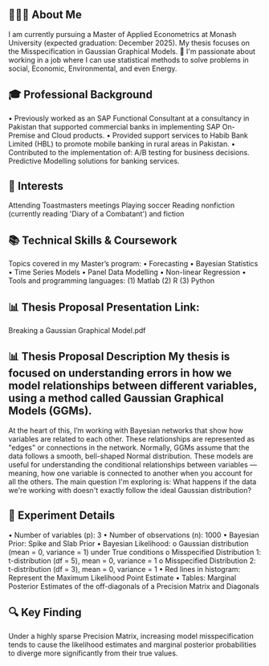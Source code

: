 ## 👨🏻‍💻 About Me
I am currently pursuing a Master of Applied Econometrics at Monash University (expected graduation: December 2025). My thesis focuses on the Misspecification in Gaussian Graphical Models. 🎯 I'm passionate about working in a job where I can use statistical methods to solve problems in social, Economic, Environmental, and even Energy.
## 🎓 Professional Background
• Previously worked as an SAP Functional Consultant at a consultancy in Pakistan that supported commercial banks in implementing SAP On-Premise and Cloud products.
• Provided support services to Habib Bank Limited (HBL) to promote mobile banking in rural areas in Pakistan.
• Contributed to the implementation of:
A/B testing for business decisions.
Predictive Modelling solutions for banking services.
## 📌 Interests
Attending Toastmasters meetings
Playing soccer
Reading nonfiction (currently reading 'Diary of a Combatant') and fiction
## 📚 Technical Skills & Coursework
Topics covered in my Master’s program:
•	Forecasting
•	Bayesian Statistics
•	Time Series Models
•	Panel Data Modelling
•	Non-linear Regression
•	Tools and programming languages: (1) Matlab (2) R (3) Python
## 📊 Thesis Proposal Presentation Link: 
Breaking a Gaussian Graphical Model.pdf
## 📊 Thesis Proposal Description My thesis is focused on understanding errors in how we model relationships between different variables, using a method called Gaussian Graphical Models (GGMs).
At the heart of this, I’m working with Bayesian networks that show how variables are related to each other. These relationships are represented as "edges" or connections in the network. Normally, GGMs assume that the data follows a smooth, bell-shaped Normal distribution. These models are useful for understanding the conditional relationships between variables — meaning, how one variable is connected to another when you account for all the others.
The main question I'm exploring is: What happens if the data we're working with doesn't exactly follow the ideal Gaussian distribution?
## 🧪 Experiment Details
•	Number of variables (p): 3
•	Number of observations (n): 1000
•	Bayesian Prior: Spike and Slab Prior
•	Bayesian Likelihood:
  o	Gaussian distribution (mean = 0, variance = 1) under True conditions
  o	Misspecified Distribution 1: t-distribution (df = 5), mean = 0, variance = 1
  o	Misspecified Distribution 2: t-distribution (df = 3), mean = 0, variance = 1
•	Red lines in histogram: Represent the Maximum Likelihood Point Estimate
•	Tables: Marginal Posterior Estimates of the off-diagonals of a Precision Matrix and Diagonals
## 🔍 Key Finding
Under a highly sparse Precision Matrix, increasing model misspecification tends to cause the likelihood estimates and marginal posterior probabilities to diverge more significantly from their true values.


